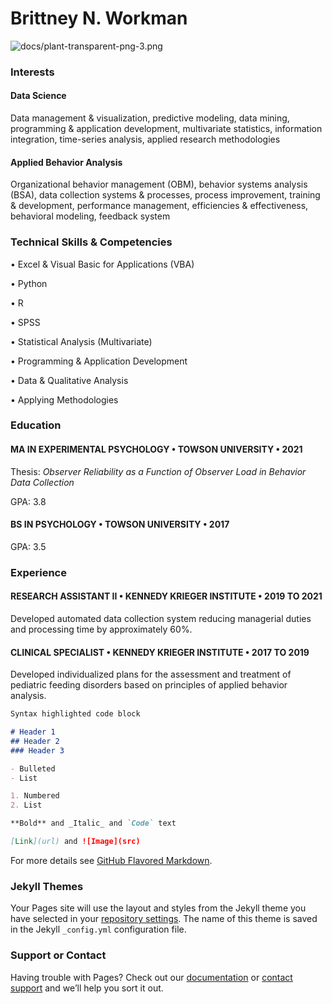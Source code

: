 # Brittney N. Workman

![docs/plant-transparent-png-3.png](https://github.com/git-Jeriah/git-jeriah.github.io/docs/plant-transparent-png-3.png)


### **Interests**

#### Data Science
Data management & visualization, predictive modeling, data mining, programming & application development, multivariate statistics, information integration, time-series analysis, applied research methodologies

#### Applied Behavior Analysis
Organizational behavior management (OBM), behavior systems analysis (BSA), data collection systems & processes, process improvement, training & development, performance management, efficiencies & effectiveness, behavioral modeling, feedback system



### **Technical Skills & Competencies**

•	Excel & Visual Basic for Applications (VBA)

•	Python

•	R

•	SPSS

•	Statistical Analysis (Multivariate)

•	Programming & Application Development

•	Data & Qualitative Analysis

•	Applying Methodologies



### **Education**

#### **MA IN EXPERIMENTAL PSYCHOLOGY • TOWSON UNIVERSITY • 2021**

Thesis: *Observer Reliability as a Function of Observer Load in Behavior Data Collection*

GPA: 3.8

#### **BS IN PSYCHOLOGY • TOWSON UNIVERSITY • 2017**

GPA: 3.5



### **Experience**

#### **RESEARCH ASSISTANT II • KENNEDY KRIEGER INSTITUTE • 2019 TO 2021**

Developed automated data collection system reducing managerial duties and processing time by approximately 60%.

#### **CLINICAL SPECIALIST • KENNEDY KRIEGER INSTITUTE • 2017 TO 2019**

Developed individualized plans for the assessment and treatment of pediatric feeding disorders based on principles of applied behavior analysis.




```markdown
Syntax highlighted code block

# Header 1
## Header 2
### Header 3

- Bulleted
- List

1. Numbered
2. List

**Bold** and _Italic_ and `Code` text

[Link](url) and ![Image](src)
```

For more details see [GitHub Flavored Markdown](https://guides.github.com/features/mastering-markdown/).

### Jekyll Themes

Your Pages site will use the layout and styles from the Jekyll theme you have selected in your [repository settings](https://github.com/git-Jeriah/git-jeriah.github.io/settings/pages). The name of this theme is saved in the Jekyll `_config.yml` configuration file.

### Support or Contact

Having trouble with Pages? Check out our [documentation](https://docs.github.com/categories/github-pages-basics/) or [contact support](https://support.github.com/contact) and we’ll help you sort it out.
